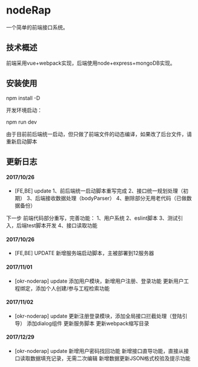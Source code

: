 # nodeRap
一个简单的前端接口系统。

## 技术概述
前端采用vue+webpack实现，后端使用node+express+mongoDB实现。

## 安装使用

npm install -D

开发环境启动：

npm run dev

由于目前前后端统一启动，但只做了前端文件的动态编译，如果改了后台文件，请重新启动脚本

## 更新日志

#### 2017/10/26
* [FE,BE] update 
1、前后端统一启动脚本重写完成
2、接口统一规划处理（初期）
3、后端接收数据处理（bodyParser）
4、删除部分无用老代码（已做数据备份）

下一步
前端代码部分重写，完善功能：
1、用户系统
2、eslint脚本
3、测试引入，后端test脚本开发
4、接口读取功能


#### 2017/10/26
* [FE,BE] UPDATE
新增服务端启动脚本，主被部署到12服务器

#### 2017/11/01
* [okr-noderap] update
添加用户模块，新增用户注册、登录功能
更新用户工程绑定，添加个人创建/参与工程检索功能

#### 2017/11/02
* [okr-noderap] update
更新注册登录模块，添加全局接口拦截处理（登陆引导）
添加dialog组件
更新服务脚本
更新webpack缩写目录

#### 2017/12/29
* [okr-noderap] update
新增用户密码找回功能
新增接口直导功能，直接从接口读取数据填充记录，无需二次编辑
新增数据更新JSON格式校验及提示功能